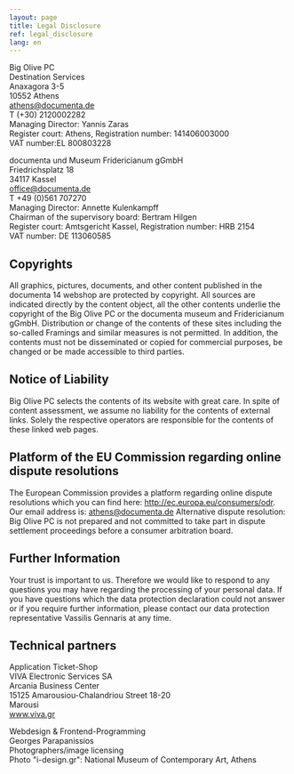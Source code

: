 ```yaml
---
layout: page
title: Legal Disclosure
ref: legal_disclosure
lang: en
---
```


Big Olive PC <br>
Destination Services <br>
Anaxagora 3-5 <br>
10552 Athens <br>
athens@documenta.de <br>
T (+30) 2120002282 <br>
Managing Director: Yannis Zaras <br>
Register court: Athens, Registration number: 141406003000 <br>
VAT number:EL 800803228


documenta und Museum Fridericianum gGmbH <br>
Friedrichsplatz 18 <br>
34117 Kassel <br>
office@documenta.de <br>
T +49 (0)561 707270 <br>
Managing Director: Annette Kulenkampff <br>
Chairman of the supervisory board: Bertram Hilgen <br>
Register court: Amtsgericht Kassel, Registration number: HRB 2154 <br>
VAT number: DE 113060585

## Copyrights

All graphics, pictures, documents, and other content published in the documenta 14 webshop are protected by copyright. All sources are indicated directly by the content object, all the other contents underlie the copyright of the Big Olive PC or the documenta museum and Fridericianum gGmbH. Distribution or change of the contents of these sites including the so-called Framings and similar measures is not permitted. In addition, the contents must not be disseminated or copied for commercial purposes, be changed or be made accessible to third parties.

## Notice of Liability

Big Olive PC selects the contents of its website with great care. In spite of content assessment, we assume no liability for the contents of external links. Solely the respective operators are responsible for the contents of these linked web pages.

## Platform of the EU Commission regarding online dispute resolutions

The European Commission provides a platform regarding online dispute resolutions which you can find here: http://ec.europa.eu/consumers/odr. Our email address is: athens@documenta.de Alternative dispute resolution: Big Olive PC is not prepared and not committed to take part in dispute settlement proceedings before a consumer arbitration board.

## Further Information

Your trust is important to us. Therefore we would like to respond to any questions you may have regarding the processing of your personal data. If you have questions which the data protection declaration could not answer or if you require further information, please contact our data protection representative Vassilis Gennaris at any time.

## Technical partners

Application Ticket-Shop <br>
VIVA Electronic Services SA <br>
Arcania Business Center <br>
15125 Amarousiou-Chalandriou Street 18-20 <br>
Marousi <br>
www.viva.gr

Webdesign & Frontend-Programming <br>
Georges Parapanissios <br>
Photographers/image licensing <br>
Photo "i-design.gr": National Museum of Contemporary Art, Athens

